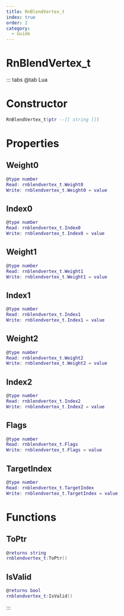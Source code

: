 ```yaml
---
title: RnBlendVertex_t
index: true
order: 2
category:
  - Guide
---
```


# RnBlendVertex_t

::: tabs
@tab Lua
# Constructor
```lua
RnBlendVertex_t(ptr --[[ string ]])
```
# Properties
## Weight0 
```lua
@type number
Read: rnblendvertex_t.Weight0
Write: rnblendvertex_t.Weight0 = value
```
## Index0 
```lua
@type number
Read: rnblendvertex_t.Index0
Write: rnblendvertex_t.Index0 = value
```
## Weight1 
```lua
@type number
Read: rnblendvertex_t.Weight1
Write: rnblendvertex_t.Weight1 = value
```
## Index1 
```lua
@type number
Read: rnblendvertex_t.Index1
Write: rnblendvertex_t.Index1 = value
```
## Weight2 
```lua
@type number
Read: rnblendvertex_t.Weight2
Write: rnblendvertex_t.Weight2 = value
```
## Index2 
```lua
@type number
Read: rnblendvertex_t.Index2
Write: rnblendvertex_t.Index2 = value
```
## Flags 
```lua
@type number
Read: rnblendvertex_t.Flags
Write: rnblendvertex_t.Flags = value
```
## TargetIndex 
```lua
@type number
Read: rnblendvertex_t.TargetIndex
Write: rnblendvertex_t.TargetIndex = value
```
# Functions
## ToPtr
```lua
@returns string
rnblendvertex_t:ToPtr()
```
## IsValid
```lua
@returns bool
rnblendvertex_t:IsValid()
```

:::